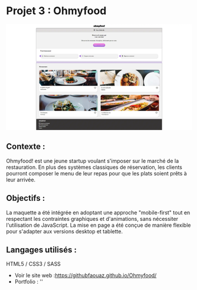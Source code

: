 # Projet 3 : Ohmyfood

![Ohmyfood](images/ohmyfood.webp?raw=true "Cover Ohmyfood OpenClassrooms ")

## Contexte :

Ohmyfood! est une jeune startup voulant s'imposer sur le marché de la restauration. En plus des systèmes classiques de réservation, les clients pourront composer le menu de leur repas pour que les plats soient prêts à leur arrivée.

## Objectifs :

La maquette a été intégrée en adoptant une approche "mobile-first" tout en respectant les contraintes graphiques et d'animations, sans nécessiter l'utilisation de JavaScript. La mise en page a été conçue de manière flexible pour s'adapter aux versions desktop et tablette.

## Langages utilisés :

HTML5 / CSS3 / SASS

- Voir le site web :https://githubfaouaz.github.io/Ohmyfood/
- Portfolio : ''
